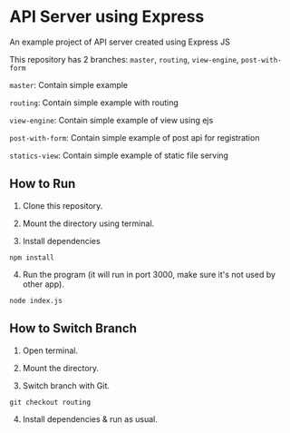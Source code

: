 # API Server using Express

An example project of API server created using Express JS

This repository has 2 branches: `master`, `routing`, `view-engine`, `post-with-form`

`master`: Contain simple example

`routing`: Contain simple example with routing

`view-engine`: Contain simple example of view using ejs

`post-with-form`: Contain simple example of post api for registration

`statics-view`: Contain simple example of static file serving

## How to Run

1. Clone this repository.

2. Mount the directory using terminal.

3. Install dependencies
```
npm install
```

4. Run the program (it will run in port 3000, make sure it's not used by other app).
```
node index.js
```

## How to Switch Branch
1. Open terminal.

2. Mount the directory.

3. Switch branch with Git.
```
git checkout routing
```

4. Install dependencies & run as usual.